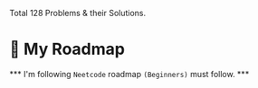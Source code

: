 Total 128 Problems & their Solutions.

# 🚀 My Roadmap
*** I'm following `Neetcode` roadmap `(Beginners)` must follow. ***
